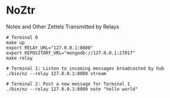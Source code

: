 # NoZtr

Notes and Other Zettels Transmitted by Relays

```shell
# Terminal 0
make up
export RELAY_URL="127.0.0.1:8080"
export REPOSITORY_URL="mongodb://127.0.0.1:27017"
make relay

# Terminal 1: Listen to incoming messages broadcasted by hub
./bin/nz --relay 127.0.0.1:8080 stream

# Terminal 2: Post a new message for Terminal 1
./bin/nz --relay 127.0.0.1:8080 note "hello world"
```
